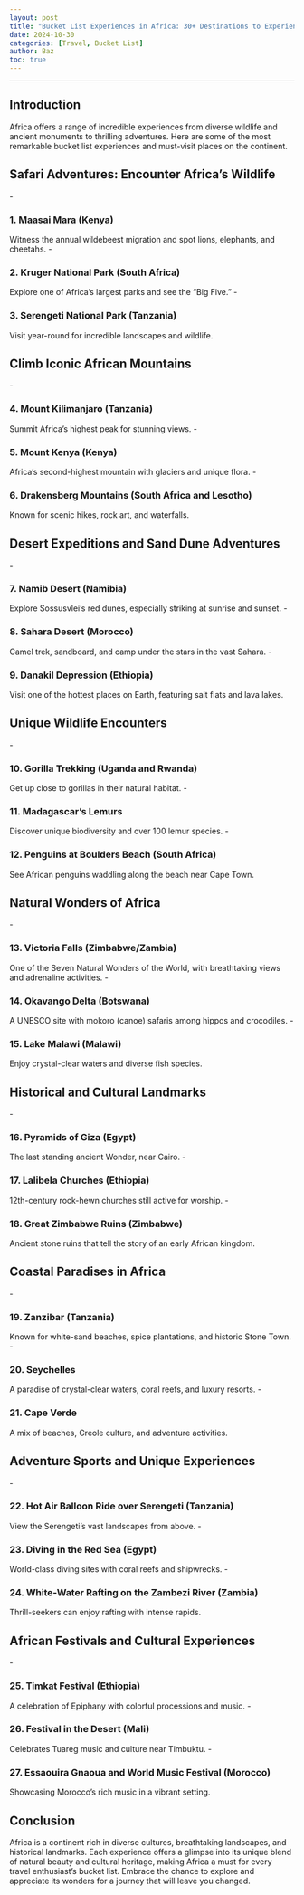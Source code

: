 ```yaml
---
layout: post
title: "Bucket List Experiences in Africa: 30+ Destinations to Experience Before You Die"
date: 2024-10-30
categories: [Travel, Bucket List]
author: Baz
toc: true
---
```



---

<h2 id="introduction">Introduction</h2>
Africa offers a range of incredible experiences from diverse wildlife and ancient monuments to thrilling adventures. Here are some of the most remarkable bucket list experiences and must-visit places on the continent.

<h2 id="safari-adventures">Safari Adventures: Encounter Africa’s Wildlife</h2>
- <h3 id="maasai-mara">1. Maasai Mara (Kenya)</h3>
  Witness the annual wildebeest migration and spot lions, elephants, and cheetahs.
- <h3 id="kruger-national-park">2. Kruger National Park (South Africa)</h3>
  Explore one of Africa’s largest parks and see the “Big Five.”
- <h3 id="serengeti-national-park">3. Serengeti National Park (Tanzania)</h3>
  Visit year-round for incredible landscapes and wildlife.

<h2 id="african-mountains">Climb Iconic African Mountains</h2>
- <h3 id="mount-kilimanjaro">4. Mount Kilimanjaro (Tanzania)</h3>
  Summit Africa’s highest peak for stunning views.
- <h3 id="mount-kenya">5. Mount Kenya (Kenya)</h3>
  Africa’s second-highest mountain with glaciers and unique flora.
- <h3 id="drakensberg-mountains">6. Drakensberg Mountains (South Africa and Lesotho)</h3>
  Known for scenic hikes, rock art, and waterfalls.

<h2 id="desert-expeditions">Desert Expeditions and Sand Dune Adventures</h2>
- <h3 id="namib-desert">7. Namib Desert (Namibia)</h3>
  Explore Sossusvlei’s red dunes, especially striking at sunrise and sunset.
- <h3 id="sahara-desert">8. Sahara Desert (Morocco)</h3>
  Camel trek, sandboard, and camp under the stars in the vast Sahara.
- <h3 id="danakil-depression">9. Danakil Depression (Ethiopia)</h3>
  Visit one of the hottest places on Earth, featuring salt flats and lava lakes.

<h2 id="wildlife-encounters">Unique Wildlife Encounters</h2>
- <h3 id="gorilla-trekking">10. Gorilla Trekking (Uganda and Rwanda)</h3>
  Get up close to gorillas in their natural habitat.
- <h3 id="madagascar-lemurs">11. Madagascar’s Lemurs</h3>
  Discover unique biodiversity and over 100 lemur species.
- <h3 id="penguins-boulders-beach">12. Penguins at Boulders Beach (South Africa)</h3>
  See African penguins waddling along the beach near Cape Town.

<h2 id="natural-wonders">Natural Wonders of Africa</h2>
- <h3 id="victoria-falls">13. Victoria Falls (Zimbabwe/Zambia)</h3>
  One of the Seven Natural Wonders of the World, with breathtaking views and adrenaline activities.
- <h3 id="okavango-delta">14. Okavango Delta (Botswana)</h3>
  A UNESCO site with mokoro (canoe) safaris among hippos and crocodiles.
- <h3 id="lake-malawi">15. Lake Malawi (Malawi)</h3>
  Enjoy crystal-clear waters and diverse fish species.

<h2 id="cultural-landmarks">Historical and Cultural Landmarks</h2>
- <h3 id="pyramids-giza">16. Pyramids of Giza (Egypt)</h3>
  The last standing ancient Wonder, near Cairo.
- <h3 id="lalibela-churches">17. Lalibela Churches (Ethiopia)</h3>
  12th-century rock-hewn churches still active for worship.
- <h3 id="great-zimbabwe-ruins">18. Great Zimbabwe Ruins (Zimbabwe)</h3>
  Ancient stone ruins that tell the story of an early African kingdom.

<h2 id="coastal-paradises">Coastal Paradises in Africa</h2>
- <h3 id="zanzibar">19. Zanzibar (Tanzania)</h3>
  Known for white-sand beaches, spice plantations, and historic Stone Town.
- <h3 id="seychelles">20. Seychelles</h3>
  A paradise of crystal-clear waters, coral reefs, and luxury resorts.
- <h3 id="cape-verde">21. Cape Verde</h3>
  A mix of beaches, Creole culture, and adventure activities.

<h2 id="adventure-sports">Adventure Sports and Unique Experiences</h2>
- <h3 id="balloon-ride-serengeti">22. Hot Air Balloon Ride over Serengeti (Tanzania)</h3>
  View the Serengeti’s vast landscapes from above.
- <h3 id="diving-red-sea">23. Diving in the Red Sea (Egypt)</h3>
  World-class diving sites with coral reefs and shipwrecks.
- <h3 id="rafting-zambezi">24. White-Water Rafting on the Zambezi River (Zambia)</h3>
  Thrill-seekers can enjoy rafting with intense rapids.

<h2 id="african-festivals">African Festivals and Cultural Experiences</h2>
- <h3 id="timkat-festival">25. Timkat Festival (Ethiopia)</h3>
  A celebration of Epiphany with colorful processions and music.
- <h3 id="festival-desert">26. Festival in the Desert (Mali)</h3>
  Celebrates Tuareg music and culture near Timbuktu.
- <h3 id="gnaoua-festival">27. Essaouira Gnaoua and World Music Festival (Morocco)</h3>
  Showcasing Morocco’s rich music in a vibrant setting.

<h2 id="conclusion">Conclusion</h2>
Africa is a continent rich in diverse cultures, breathtaking landscapes, and historical landmarks. Each experience offers a glimpse into its unique blend of natural beauty and cultural heritage, making Africa a must for every travel enthusiast’s bucket list. Embrace the chance to explore and appreciate its wonders for a journey that will leave you changed.
